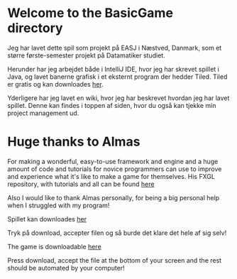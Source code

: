 # Welcome to the BasicGame directory

Jeg har lavet dette spil som projekt på EASJ i Næstved, Danmark, som et større første-semester projekt på Datamatiker studiet. 

Herunder har jeg arbejdet både i IntelliJ IDE, hvor jeg har skrevet spillet i Java, og lavet banerne grafisk i et eksternt program der hedder Tiled. Tiled er gratis og kan downloades [her](http://www.mapeditor.org/).

Yderligere har jeg lavet en wiki, hvor jeg har beskrevet hvordan jeg har lavet spillet. Denne kan findes i toppen af siden, hvor du også kan tjekke min project management ud. 

# Huge thanks to Almas 

For making a wonderful, easy-to-use framework and engine and a huge amount of code and tutorials for novice programmers can use to improve and experience what it's like to make a game for themselves. His FXGL repository, with tutorials and all can be found [here](https://github.com/AlmasB/FXGL)

Also I would like to thank Almas personally, for being a big personal help when I struggled with my program!

Spillet kan downloades [her](https://github.com/Mikk4211/BasicGame/blob/master/src/JarFil/BasicGame.jar) 

Tryk på download, accepter filen og så burde det klare det hele af sig selv!

The game is downloadable [here](https://github.com/Mikk4211/BasicGame/blob/master/src/JarFil/BasicGame.jar) 

Press download, accept the file at the bottom of your screen and the rest should be automated by your computer!
